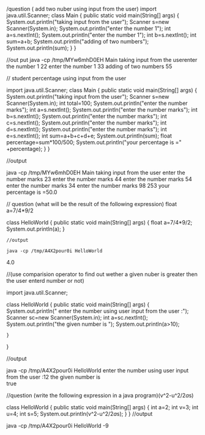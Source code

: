 /question ( add two nuber using input from the user)
import java.util.Scanner;
class Main {
    public static void main(String[] args) {
        System.out.println("taking input from the user");
        Scanner s=new Scanner(System.in);
        System.out.println("enter the number 1");
        int a=s.nextInt();
        System.out.println("enter the number 1");
        int b=s.nextInt();
        int sum=a+b;
        System.out.println("adding of two numbers");
        System.out.println(sum);
    }
}

//out put 
java -cp /tmp/MYw6mhD0EH Main
taking input from the userenter the number 1
22
enter the number 1
33
adding of two numbers
55


// student percentage using input from the user



import java.util.Scanner;
class Main {
    public static void main(String[] args) {
        System.out.println("taking input from the user");
        Scanner s=new Scanner(System.in);
        int total=100;
        System.out.println("enter the number marks");
        int a=s.nextInt();
        System.out.println("enter the number marks");
        int b=s.nextInt();
        System.out.println("enter the number marks");
        int c=s.nextInt();
        System.out.println("enter the number marks");
        int d=s.nextInt();
        System.out.println("enter the number marks");
        int e=s.nextInt();
        int sum=a+b+c+d+e;
        System.out.println(sum);
        float percentage=sum*100/500;
        System.out.println("your percentage is =" +percentage);
        }
}

//output

java -cp /tmp/MYw6mhD0EH Main
taking input from the user
enter the number marks
23
enter the number marks
44
enter the number marks
54
enter the number marks
34
enter the number marks
98
253
your percentage is =50.0

// question (what will be the result of the following expression) float a=7/4*9/2


class HelloWorld {
    public static void main(String[] args) {
        float a=7/4*9/2;
        System.out.println(a);
    }
    
    //output
    
    java -cp /tmp/A4X2pour0i HelloWorld
4.0

//(use comparision operator to find out wether a given nuber is greater then the user enterd number or not)

import java.util.Scanner;

class HelloWorld {
    public static void main(String[] args) {
        System.out.println(" enter the number using user input from the user :");
        Scanner sc=new Scanner(System.in);
        int a=sc.nextInt();
        System.out.println("the given number is  ");
        System.out.println(a>10);
        
    }
}

//output

java -cp /tmp/A4X2pour0i HelloWorld
enter the number using user input from the user :12
the given number is  
true

//question (write the following expression in a java program)(v^2-u^2/2*a*s)

class HelloWorld {
    public static void main(String[] args) {
    int a=2; 
    int v=3;
    int u=4;
    int s=5;
     System.out.println(v^2-u^2/2*a*s);
    }
}
//output

java -cp /tmp/A4X2pour0i HelloWorld
-9

